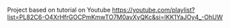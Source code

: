 Project based on tutorial on Youtube https://youtube.com/playlist?list=PL82C6-O4XrHfrGOCPmKmwTO7M0avXyQKc&si=lKK1YaJOy4_-OhUW
